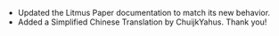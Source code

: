 - Updated the Litmus Paper documentation to match its new behavior.
- Added a Simplified Chinese Translation by ChuijkYahus. Thank you!